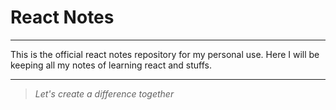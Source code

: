 # React Notes

---

This is the official react notes repository for my personal use. Here I will be keeping all my notes of learning react and stuffs.

---

> _Let's create a difference together_

